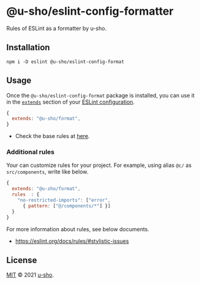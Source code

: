 # @u-sho/eslint-config-formatter

Rules of ESLint as a formatter by u-sho.

## Installation

```shell
npm i -D eslint @u-sho/eslint-config-format
```

## Usage

Once the `@u-sho/eslint-config-format` package is installed, you can use it in the [`extends`](http://eslint.org/docs/user-guide/configuring#extending-configuration-files) section of your [ESLint configuration](http://eslint.org/docs/user-guide/configuring).

```js
{
  extends: "@u-sho/format",
}
```

- Check the base rules at [here](https://github.com/u-sho/eslint-config-format/blob/main/.eslintrc.js).

### Additional rules

Your can customize rules for your project.
For example, using alias `@c/` as `src/components`, write like below.

```js
{
  extends: "@u-sho/format",
  rules  : {
    "no-restricted-imports": ["error",
      { pattern: ["@/components/*"] }]
  }
}
```

For more information about rules, see below documents.

- <https://eslint.org/docs/rules/#stylistic-issues>

## License

[MIT](./LICENSE) &copy; 2021 [u-sho](https://github.com/u-sho).
